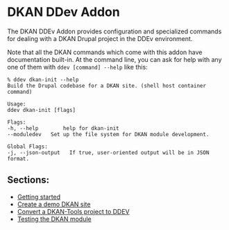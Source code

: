 # DKAN DDev Addon

The DKAN DDEv Addon provides configuration and specialized commands for dealing
with a DKAN Drupal project in the DDEv environment.

Note that all the DKAN commands which come with this addon have documentation built-in. At the command line, you can
ask for help with any one of them with `ddev [command] --help` like this:

    % ddev dkan-init --help
    Build the Drupal codebase for a DKAN site. (shell host container command)

    Usage:
    ddev dkan-init [flags]

    Flags:
    -h, --help        help for dkan-init
    --moduledev   Set up the file system for DKAN module development.

    Global Flags:
    -j, --json-output   If true, user-oriented output will be in JSON format.

## Sections:

- [Getting started](getting-started.md)
- [Create a demo DKAN site](demo.md)
- [Convert a DKAN-Tools project to DDEV](dktl-convert.md)
- [Testing the DKAN module](testing-dkan.md)
